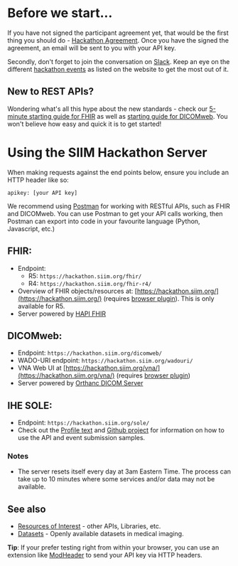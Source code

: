 # Before we start...
If you have not signed the participant agreement yet, that would be the first thing you should do - [Hackathon Agreement](https://siim.org/learning-events/events/hackathon/siim-hackathon-api-platform-participant-agreement/). Once you have the signed the agreement, an email will be sent to you with your API key.

Secondly, don't forget to join the conversation on [Slack](https://join.slack.com/t/siimhackathon/shared_invite/zt-mkk0yn2e-KUqOLi6ETBUQmOffxmcQxA). Keep an eye on the different [hackathon events](https://siim.org/page/hacking_healthcare) as listed on the website to get the most out of it.

## New to REST APIs?
Wondering what's all this hype about the new standards - check our [5-minute starting guide for FHIR](../apis/fhir-intro.md) as well as [starting guide for DICOMweb](../apis/dicom-web-intro.md). You won't believe how easy and quick it is to get started!

# Using the SIIM Hackathon Server

When making requests against the end points below, ensure you include an HTTP header like so:

```apikey: [your API key]```

We recommend using [Postman](https://www.postman.com/) for working with RESTful APIs, such as FHIR and DICOMweb. You can use Postman to get your API calls working, then Postman can export into code in your favourite language (Python, Javascript, etc.)


## FHIR: 
* Endpoint: 
    * R5: `https://hackathon.siim.org/fhir/`
    * R4: `https://hackathon.siim.org/fhir-r4/`
* Overview of FHIR objects/resources at: [https://hackathon.siim.org/](https://hackathon.siim.org/) (requires [browser plugin](./mod-header.md)). This is only available for R5.
* Server powered by [HAPI FHIR](http://hapifhir.io/)

## DICOMweb: 
* Endpoint: `https://hackathon.siim.org/dicomweb/`
* WADO-URI endpoint: `https://hackathon.siim.org/wadouri/`
* VNA Web UI at [https://hackathon.siim.org/vna/](https://hackathon.siim.org/vna/)  (requires [browser plugin](./mod-header.md))
* Server powered by [Orthanc DICOM Server](http://www.orthanc-server.com/)

## IHE SOLE: 
* Endpoint: `https://hackathon.siim.org/sole/`
* Check out the [Profile text](https://wiki.ihe.net/index.php/Standardized_Operational_Log_of_Events_(SOLE)) and [Github project](https://github.com/mohannadhussain/ihe-sole-repo) for information on how to use the API and event submission samples.

### Notes
* The server resets itself every day at 3am Eastern Time. The process can take up to 10 minutes where some services and/or data may not be available.

## See also
* [Resources of Interest](../apis/other-apis-and-standards.md) - other APIs, Libraries, etc.
* [Datasets](../miscellaneous/data-sets.md) - Openly available datasets in medical imaging.

**Tip**: If your prefer testing right from within your browser, you can use an extension like [ModHeader](./mod-header.md) to send your API key via HTTP headers.
